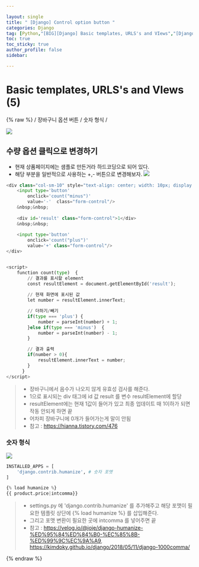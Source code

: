 ```yaml
---

layout: single
title: " [Django] Control option button "
categories: Django
tag: [Python,"[BIG][Django] Basic templates, URLS's and VIews","[Django] 숫자 형식 변환","[Django] 장바구니 클릭 옵션 제어"]
toc: true
toc_sticky: true
author_profile: false
sidebar:

---
```

# Basic templates, URLS's and VIews (5)
{% raw %}
/ 장바구니 옵션 버튼  / 숫자 형식 /


![](https://i.imgur.com/GqXxTwv.png)


## 수량 옵션 클릭으로 변경하기

- 현재 상품페이지에는 샘플로 만든거라 하드코딩으로 되어 있다.
- 해당 부분을 일반적으로 사용하는 +,- 버튼으로 변경해보자.
![](https://i.imgur.com/xKS3vXR.png)


```python
<div class="col-sm-10" style="text-align: center; width: 10px; display:flex; ">
	<input type='button'
		onclick='count("minus")'
		value='-'  class="form-control"/>
	&nbsp;&nbsp;
	
	<div id='result' class="form-control">1</div>
	&nbsp;&nbsp;
	
	<input type='button'
		onclick='count("plus")'
		value='+' class="form-control"/>
</div>


<script>
    function count(type)  {
        // 결과를 표시할 element
        const resultElement = document.getElementById('result');
        
        // 현재 화면에 표시된 값
        let number = resultElement.innerText;

        // 더하기/빼기
        if(type === 'plus') {
            number = parseInt(number) + 1;
        }else if(type === 'minus')  {
            number = parseInt(number) - 1;
        }

        // 결과 출력
        if(number > 0){
            resultElement.innerText = number;
        }
      }
</script>
```
>-  장바구니에서 음수가 나오지 않게 유효성 검사를 해준다.
>-  1으로 표시되는 div 태그에 id 값 result 를 변수 resultElement에 할당
>-  resultElement에는 현재 1값이 들어가 있고 최종 업데이트 때 1이하가 되면 작동 안되게 하면 끝
>	- 어차피 장바구니에 0개가 들어가는게 말이 안됨
>- 참고 : https://hianna.tistory.com/476

### 숫자 형식

![](https://i.imgur.com/YiSqWGo.png)


```python
INSTALLED_APPS = [
    'django.contrib.humanize', # 숫자 포멧
]
```

```python
{% load humanize %}
{{ product.price|intcomma}}
```
>- settings.py 에 'django.contrib.humanize' 를 추가해주고 해당 포맷이 필요한 템플릿 상단에 {% load humanize %} 를 삽입해준다.
>- 그리고 포맷 변환이 필요한 곳에 intcomma 를 넣어주면 끝
>- 참고 : https://velog.io/@joje/django-humanize-%ED%95%84%ED%84%B0-%EC%85%8B-%ED%99%9C%EC%9A%A9, https://kimdoky.github.io/django/2018/05/11/django-1000comma/

{% endraw %}


